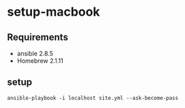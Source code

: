 
# setup-macbook

## Requirements
- ansible 2.8.5
- Homebrew 2.1.11
## setup

```
ansible-playbook -i localhost site.yml --ask-become-pass
```